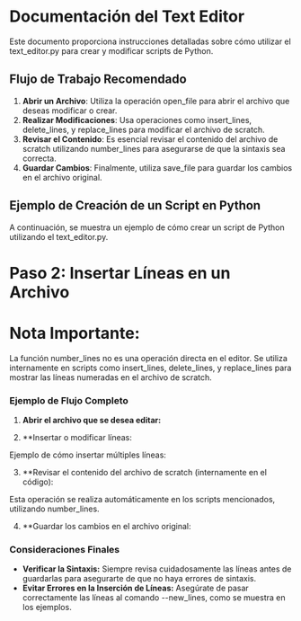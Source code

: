 # Documentación del Text Editor

Este documento proporciona instrucciones detalladas sobre cómo utilizar el text_editor.py para crear y modificar scripts de Python.
## Flujo de Trabajo Recomendado

1. **Abrir un Archivo**: Utiliza la operación open_file para abrir el archivo que deseas modificar o crear.
2. **Realizar Modificaciones**: Usa operaciones como insert_lines, delete_lines, y replace_lines para modificar el archivo de scratch.
3. **Revisar el Contenido**: Es esencial revisar el contenido del archivo de scratch utilizando number_lines para asegurarse de que la sintaxis sea correcta.
4. **Guardar Cambios**: Finalmente, utiliza save_file para guardar los cambios en el archivo original.

## Ejemplo de Creación de un Script en Python

A continuación, se muestra un ejemplo de cómo crear un script de Python utilizando el text_editor.py.



# Paso 2: Insertar Líneas en un Archivo



# Nota Importante:
La función number_lines no es una operación directa en el editor. Se utiliza internamente en scripts como insert_lines, delete_lines, y replace_lines para mostrar las líneas numeradas en el archivo de scratch.

### Ejemplo de Flujo Completo

1. **Abrir el archivo que se desea editar:**



2. **Insertar o modificar líneas:

Ejemplo de cómo insertar múltiples líneas:



3. **Revisar el contenido del archivo de scratch (internamente en el código):

Esta operación se realiza automáticamente en los scripts mencionados, utilizando number_lines.

4. **Guardar los cambios en el archivo original:



### Consideraciones Finales

- **Verificar la Sintaxis:** Siempre revisa cuidadosamente las líneas antes de guardarlas para asegurarte de que no haya errores de sintaxis.
- **Evitar Errores en la Inserción de Líneas:** Asegúrate de pasar correctamente las líneas al comando --new_lines, como se muestra en los ejemplos.
